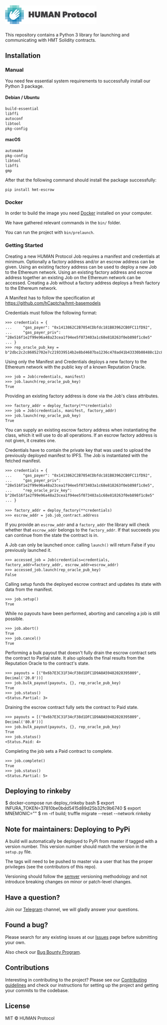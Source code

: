 # <img height="60px" src="./static/human.svg" alt="human" />

This repository contains a Python 3 library for launching and communicating with HMT Solidity contracts.

## Installation

### Manual

You need few essential system requirements to successfully install our Python 3 package.

#### Debian / Ubuntu

```
build-essential 
libffi
autoconf 
libtool
pkg-config
```

#### macOS

```
automake
pkg-config
libtool
libffi
gmp
```

After that the following command should install the package successfully:
```
pip install hmt-escrow
```
### Docker

In order to build the image you need [Docker](https://www.docker.com/) installed on your computer.

We have gathered relevant commands in the `bin/` folder.

You can run the project with `bin/prelaunch`.


### Getting Started

Creating a new HUMAN Protocol Job requires a manifest and credentials at minimum. Optionally a factory 
address and/or an escrow address can be given. Using an existing factory address can be used to deploy 
a new Job to the Ethereum network. Using an existing factory address and escrow address together an 
existing Job on the Ethereum network can be accessed. Creating a Job without a factory address deploys 
a fresh factory to the Ethereum network.

A Manifest has to follow the specification at https://github.com/hCaptcha/hmt-basemodels

Credentials must follow the following format:
```
>>> credentials = {
... 	"gas_payer": "0x1413862C2B7054CDbfdc181B83962CB0FC11fD92",
... 	"gas_payer_priv": "28e516f1e2f99e96a48a23cea1f94ee5f073403a1c68e818263f0eb898f1c8e5"
... }
>>> rep_oracle_pub_key = b"2dbc2c2c86052702e7c219339514b2e8bd4687ba1236c478ad41b43330b08488c12c8c1797aa181f3a4596a1bd8a0c18344ea44d6655f61fa73e56e743f79e0d"
```

Using only the Manifest and Credentials deploys a new factory to the Ethereum network
with the public key of a known Reputation Oracle.
```
>>> job = Job(credentials, manifest)
>>> job.launch(rep_oracle_pub_key)
True
```

Providing an existing factory address is done via the Job's class attributes.
```
>>> factory_addr = deploy_factory(**credentials)
>>> job = Job(credentials, manifest, factory_addr)
>>> job.launch(rep_oracle_pub_key)
True
```

You can supply an existing escrow factory address when instantiating the class, which 
it will use to do all operations. If an escrow factory address is not given, it creates one. 

Credentials have to contain the private key that was used to upload
the previously deployed manifest to IPFS. The Job is instantiated with the fetched
manifest.

```
>>> credentials = {
... 	"gas_payer": "0x1413862C2B7054CDbfdc181B83962CB0FC11fD92",
... 	"gas_payer_priv": "28e516f1e2f99e96a48a23cea1f94ee5f073403a1c68e818263f0eb898f1c8e5",
...     "rep_oracle_priv_key": b"28e516f1e2f99e96a48a23cea1f94ee5f073403a1c68e818263f0eb898f1c8e5"
... }

>>> factory_addr = deploy_factory(**credentials)
>>> escrow_addr = job.job_contract.address
```

If you provide an `escrow_addr` and a `factory_addr` the library will check 
whether that `escrow_addr` belongs to the `factory_addr`. If that succeeds 
you can continue from the state the contract is in.

A Job can only be launched once: calling `launch()` will return False if
you previously launched it.

```
>>> accessed_job = Job(credentials=credentials, factory_addr=factory_addr, escrow_addr=escrow_addr)
>>> accessed_job.launch(rep_oracle_pub_key)
False
```

Calling setup funds the deployed escrow contract and updates its state with data from the manifest.
```
>>> job.setup()
True
```

While no payouts have been performed, aborting and canceling a job is still possible.
```
>>> job.abort()
True
>>> job.cancel()
True
```

Performing a bulk payout that doesn't fully drain the escrow contract sets the contract to
Partial state. It also uploads the final results from the Reputation Oracle to the contract's
state.
```
>>> payouts = [("0x6b7E3C31F34cF38d1DFC1D9A8A59482028395809", Decimal('20.0'))]
>>> job.bulk_payout(payouts, {}, rep_oracle_pub_key)
True
>>> job.status()
<Status.Partial: 3>
```

Draining the escrow contract fully sets the contract to Paid state.
```
>>> payouts = [("0x6b7E3C31F34cF38d1DFC1D9A8A59482028395809", Decimal('80.0'))]
>>> job.bulk_payout(payouts, {}, rep_oracle_pub_key)
True
>>> job.status()
<Status.Paid: 4>
```

Completing the job sets a Paid contract to complete.
```
>>> job.complete()
True
>>> job.status()
<Status.Partial: 5>
```

## Deploying to rinkeby
$ docker-compose run deploy_rinkeby bash
$ export INFURA_TOKEN=37810be0bdd5415d89d25b32fc9b6740
$ export MNEMONIC="<your mnemonic>"
$ rm -rf build; truffle migrate --reset --network rinkeby

## Note for maintainers: Deploying to PyPi

A build will automatically be deployed to PyPi from master if tagged with a version number.  This version number should  match the version in the `setup.py` file.

The tags will need to be pushed to master via a user that has the proper privileges (see the contributors of this repo).  

Versioning should follow the [semver](https://semver.org/) versioning methodology and not introduce breaking changes on minor or patch-level changes.

## Have a question?

Join our [Telegram](https://t.me/hcaptchachat) channel, we will gladly answer your questions.

## Found a bug?

Please search for any existing issues at our [Issues](https://github.com/IntuitionMachines/hmt-contracts/issues) page before submitting your own.

Also check our [Bug Bounty Program](https://github.com/hCaptcha/bounties).

## Contributions

Interesting in contributing to the project? Please see our [Contributing guidelines](CONTRIBUTING.md) and check our instructions for setting up the project and getting your commits to the codebase.

## License

MIT © HUMAN Protocol

